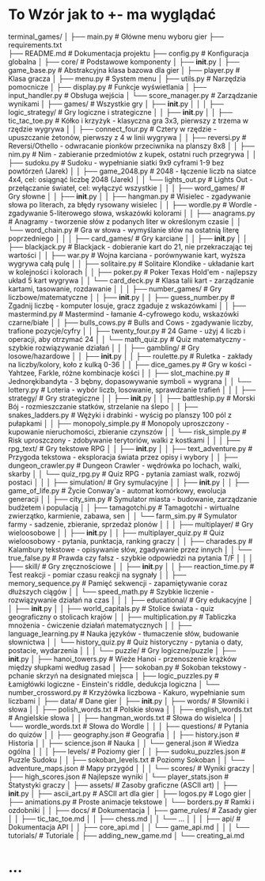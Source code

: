 # To Wzór jak to +- ma wyglądać

terminal_games/
│
├── main.py                          # Główne menu wyboru gier
├── requirements.txt                  
├── README.md                        # Dokumentacja projektu
├── config.py                        # Konfiguracja globalna
│
├── core/                            # Podstawowe komponenty
│   ├── __init__.py
│   ├── game_base.py                 # Abstrakcyjna klasa bazowa dla gier
│   ├── player.py                    # Klasa gracza
│   ├── menu.py                      # System menu
│   ├── utils.py                     # Narzędzia pomocnicze
│   ├── display.py                   # Funkcje wyświetlania
│   ├── input_handler.py             # Obsługa wejścia
│   └── score_manager.py             # Zarządzanie wynikami
│
├── games/                           # Wszystkie gry
│   ├── __init__.py
│   │
│   ├── logic_strategy/              # Gry logiczne i strategiczne
│   │   ├── __init__.py
│   │   ├── tic_tac_toe.py          # Kółko i krzyżyk - klasyczna gra 3x3, pierwszy z trzema w rzędzie wygrywa
│   │   ├── connect_four.py         # Cztery w rzędzie - upuszczanie żetonów, pierwszy z 4 w linii wygrywa
│   │   ├── reversi.py              # Reversi/Othello - odwracanie pionków przeciwnika na planszy 8x8
│   │   ├── nim.py                  # Nim - zabieranie przedmiotów z kupek, ostatni ruch przegrywa
│   │   ├── sudoku.py               # Sudoku - wypełnianie siatki 9x9 cyframi 1-9 bez powtórzeń  (Jarek)
│   │   ├── game_2048.py            # 2048 - łączenie liczb na siatce 4x4, cel: osiągnąć liczbę 2048 (Jarek)
│   │   └── lights_out.py           # Lights Out - przełączanie świateł, cel: wyłączyć wszystkie
│   │
│   ├── word_games/                 # Gry słowne
│   │   ├── __init__.py
│   │   ├── hangman.py              # Wisielec - zgadywanie słowa po literach, za błędy rysowany wisielec
│   │   ├── wordle.py               # Wordle - zgadywanie 5-literowego słowa, wskazówki kolorami
│   │   ├── anagrams.py             # Anagramy - tworzenie słów z podanych liter w określonym czasie
│   │   └── word_chain.py           # Gra w słowa - wymyślanie słów na ostatnią literę poprzedniego
│   │
│   ├── card_games/                 # Gry karciane
│   │   ├── __init__.py
│   │   ├── blackjack.py            # Blackjack - dobieranie kart do 21, nie przekraczając tej wartości
│   │   ├── war.py                  # Wojna karciana - porównywanie kart, wyższa wygrywa całą pulę
│   │   ├── solitaire.py            # Solitaire Klondike - układanie kart w kolejności i kolorach
│   │   ├── poker.py                # Poker Texas Hold'em - najlepszy układ 5 kart wygrywa
│   │   └── card_deck.py            # Klasa talii kart - zarządzanie kartami, tasowanie, rozdawanie
│   │
│   ├── number_games/               # Gry liczbowe/matematyczne
│   │   ├── __init__.py
│   │   ├── guess_number.py         # Zgadnij liczbę - komputer losuje, gracz zgaduje z wskazówkami
│   │   ├── mastermind.py           # Mastermind - łamanie 4-cyfrowego kodu, wskazówki czarne/białe
│   │   ├── bulls_cows.py           # Bulls and Cows - zgadywanie liczby, trafione pozycje/cyfry
│   │   ├── twenty_four.py          # 24 Game - użyj 4 liczb i operacji, aby otrzymać 24
│   │   └── math_quiz.py            # Quiz matematyczny - szybkie rozwiązywanie działań
│   │
│   ├── gambling/                   # Gry losowe/hazardowe
│   │   ├── __init__.py
│   │   ├── roulette.py             # Ruletka - zakłady na liczby/kolory, koło z kulką 0-36
│   │   ├── dice_games.py           # Gry w kości - Yahtzee, Farkle, różne kombinacje kości
│   │   ├── slot_machine.py         # Jednorękibandyta - 3 bębny, dopasowywanie symboli = wygrana
│   │   └── lottery.py              # Loteria - wybór liczb, losowanie, sprawdzanie trafień
│   │
│   ├── strategy/                   # Gry strategiczne
│   │   ├── __init__.py
│   │   ├── battleship.py           # Morski Bój - rozmieszczanie statków, strzelanie na ślepo
│   │   ├── snakes_ladders.py       # Wężyki i drabinki - wyścig po planszy 100 pól z pułapkami
│   │   ├── monopoly_simple.py      # Monopoly uproszczony - kupowanie nieruchomości, zbieranie czynszów
│   │   └── risk_simple.py          # Risk uproszczony - zdobywanie terytoriów, walki z kostkami
│   │
│   ├── rpg_text/                   # Gry tekstowe RPG
│   │   ├── __init__.py
│   │   ├── text_adventure.py       # Przygoda tekstowa - eksploracja świata przez opisy i wybory
│   │   ├── dungeon_crawler.py      # Dungeon Crawler - wędrówka po lochach, walki, skarby
│   │   └── quiz_rpg.py             # Quiz RPG - pytania zamiast walk, rozwój postaci
│   │
│   ├── simulation/                 # Gry symulacyjne
│   │   ├── __init__.py
│   │   ├── game_of_life.py         # Życie Conway'a - automat komórkowy, ewolucja generacji
│   │   ├── city_sim.py             # Symulator miasta - budowanie, zarządzanie budżetem i populacją
│   │   ├── tamagotchi.py           # Tamagotchi - wirtualne zwierzątko, karmienie, zabawa, sen
│   │   └── farm_sim.py             # Symulator farmy - sadzenie, zbieranie, sprzedaż plonów
│   │
│   ├── multiplayer/                # Gry wieloosobowe
│   │   ├── __init__.py
│   │   ├── multiplayer_quiz.py     # Quiz wieloosobowy - pytania, punktacja, ranking graczy
│   │   ├── charades.py             # Kalambury tekstowe - opisywanie słów, zgadywanie przez innych
│   │   └── true_false.py           # Prawda czy fałsz - szybkie odpowiedzi na pytania T/F
│   │
│   ├── skill/                      # Gry zręcznościowe
│   │   ├── __init__.py
│   │   ├── reaction_time.py        # Test reakcji - pomiar czasu reakcji na sygnały
│   │   ├── memory_sequence.py      # Pamięć sekwencji - zapamiętywanie coraz dłuższych ciągów
│   │   └── speed_math.py           # Szybkie liczenie - rozwiązywanie działań na czas
│   │
│   ├── educational/                # Gry edukacyjne
│   │   ├── __init__.py
│   │   ├── world_capitals.py       # Stolice świata - quiz geograficzny o stolicach krajów
│   │   ├── multiplication.py       # Tabliczka mnożenia - ćwiczenie działań matematycznych
│   │   ├── language_learning.py    # Nauka języków - tłumaczenie słów, budowanie słownictwa
│   │   └── history_quiz.py         # Quiz historyczny - pytania o daty, postacie, wydarzenia
│   │
│   └── puzzle/                     # Gry logiczne/puzzle
│       ├── __init__.py
│       ├── hanoi_towers.py         # Wieże Hanoi - przenoszenie krążków między słupkami według zasad
│       ├── sokoban.py              # Sokoban tekstowy - pchanie skrzyń na designated miejsca
│       ├── logic_puzzles.py        # Łamigłówki logiczne - Einstein's riddle, dedukcja logiczna
│       └── number_crossword.py     # Krzyżówka liczbowa - Kakuro, wypełnianie sum liczbami
│
├── data/                           # Dane gier
│   ├── __init__.py
│   ├── words/                      # Słowniki i słowa
│   │   ├── polish_words.txt        # Polskie słowa
│   │   ├── english_words.txt       # Angielskie słowa
│   │   ├── hangman_words.txt       # Słowa do wisielca
│   │   └── wordle_words.txt        # Słowa do Wordle
│   │
│   ├── questions/                  # Pytania do quizów
│   │   ├── geography.json          # Geografia
│   │   ├── history.json            # Historia
│   │   ├── science.json            # Nauka
│   │   └── general.json            # Wiedza ogólna
│   │
│   ├── levels/                     # Poziomy gier
│   │   ├── sudoku_puzzles.json     # Puzzle Sudoku
│   │   ├── sokoban_levels.txt      # Poziomy Sokoban
│   │   └── adventure_maps.json     # Mapy przygód
│   │
│   └── scores/                     # Wyniki graczy
│       ├── high_scores.json        # Najlepsze wyniki
│       └── player_stats.json       # Statystyki graczy
│
├── assets/                         # Zasoby graficzne (ASCII art)
│   ├── __init__.py
│   ├── ascii_art.py               # ASCII art dla gier
│   ├── logos.py                   # Logo gier
│   ├── animations.py              # Proste animacje tekstowe
│   └── borders.py                 # Ramki i ozdobniki
│
│
├── docs/                          # Dokumentacja
│   ├── game_rules/                # Zasady gier
│   │   ├── tic_tac_toe.md
│   │   ├── chess.md
│   │   └── ...
│   │
│   ├── api/                       # Dokumentacja API
│   │   ├── core_api.md
│   │   └── game_api.md
│   │
│   └── tutorials/                 # Tutoriale
│       ├── adding_new_game.md
│       └── creating_ai.md

# ...






















